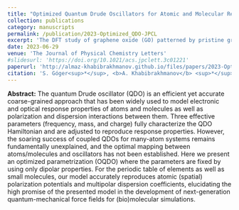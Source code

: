 ```yaml
---
title: "Optimized Quantum Drude Oscillators for Atomic and Molecular Response Properties"
collection: publications
category: manuscripts
permalink: /publication/2023-Optimized_QDO-JPCL
excerpt: 'The DFT study of graphene oxide (GO) patterned by pristine graphene nanoroads, where I explored how various GO compositions and nanoroads width and orientations affect electronic properties of this nanostructured material. Similar to fluorinated graphene, the band gap exhibits oscillatory decrease with broadening nanoroads. The emerging edge magnetism suggests possible applications of patterned GO in optoelectronics and spintronics.'
date: 2023-06-29
venue: 'The Journal of Physical Chemistry Letters'
#slidesurl: 'https://doi.org/10.1021/acs.jpclett.3c01221'
paperurl: 'http://almaz-khabibrakhmanov.github.io/files/papers/2023-Optimized_QDO-JPCL.pdf'
citation: 'S. Góger<sup>*</sup>, <b>A. Khabibrakhmanov</b> <sup>*</sup>, O. Vaccarelli<sup>*</sup>, D. V. Fedorov, A. Tkatchenko, <a href="https://doi.org/10.1021/acs.jpclett.3c01221">Optimized Quantum Drude Oscillators for Atomic and Molecular Response Properties</a>, <i>J. Phys. Chem. Lett.</i> <b>14</b>, 6217-6223 (2023). <sup>*</sup> marks equal contributions.'
---
```

<b>Abstract:</b> The quantum Drude oscillator (QDO) is an efficient yet accurate coarse-grained approach that has been widely used to model electronic and optical response properties of atoms and molecules as well as polarization and dispersion interactions between them. Three effective parameters (frequency, mass, and charge) fully characterize the QDO Hamiltonian and are adjusted to reproduce response properties. However, the soaring success of coupled QDOs for many-atom systems remains fundamentally unexplained, and the optimal mapping between atoms/molecules and oscillators has not been established. Here we present an optimized parametrization (OQDO) where the parameters are fixed by using only dipolar properties. For the periodic table of elements as well as small molecules, our model accurately reproduces atomic (spatial) polarization potentials and multipolar dispersion coefficients, elucidating the high promise of the presented model in the development of next-generation quantum-mechanical force fields for (bio)molecular simulations.
